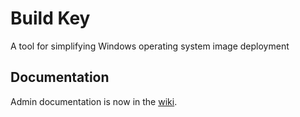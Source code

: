 # Build Key
A tool for simplifying Windows operating system image deployment

## Documentation

Admin documentation is now in the [wiki](https://github.com/jbtyndall/build-key/wiki).